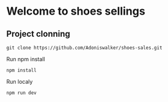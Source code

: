 # Welcome to shoes sellings

## Project clonning
`git clone https://github.com/Adoniswalker/shoes-sales.git`

Run npm install

`npm install`

Run localy

`npm run dev`
